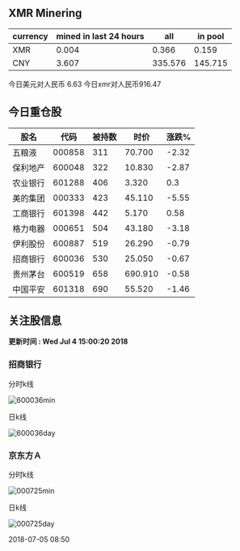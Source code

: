 ## XMR Minering

|currency|mined in last 24 hours|all|in pool|
|---|---|---|---|
|XMR|0.004|0.366|0.159|
|CNY|3.607|335.576|145.715|

今日美元对人民币 6.63	今日xmr对人民币916.47


## 今日重仓股 

|股名|代码|被持数|时价|涨跌%|
|---|---|---|---|---|
|五粮液|000858|311|70.700|-2.32|
|保利地产|600048|322|10.830|-2.87|
|农业银行|601288|406|3.320|0.3|
|美的集团|000333|423|45.110|-5.55|
|工商银行|601398|442|5.170|0.58|
|格力电器|000651|504|43.180|-3.18|
|伊利股份|600887|519|26.290|-0.79|
|招商银行|600036|530|25.050|-0.67|
|贵州茅台|600519|658|690.910|-0.58|
|中国平安|601318|690|55.520|-1.46|

## 关注股信息
**更新时间 : Wed Jul  4 15:00:20 2018**
### 招商银行 
分时k线

![600036min](http://image.sinajs.cn/newchart/min/n/sh600036.gif)

日k线

![600036day](http://image.sinajs.cn/newchart/daily/n/sh600036.gif)

### 京东方Ａ 
分时k线

![000725min](http://image.sinajs.cn/newchart/min/n/sz000725.gif)

日k线

![000725day](http://image.sinajs.cn/newchart/daily/n/sz000725.gif)

2018-07-05 08:50